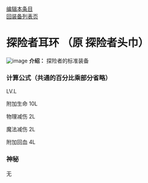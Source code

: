 [编辑本条目](https://github.com/GuguTown/Wiki/edit/main/equip/探险者耳环.md)   
[回装备列表页](index.html) 
# 探险者耳环 （原 探险者头巾）
![image](https://user-images.githubusercontent.com/35645329/193942232-7f70c62a-548c-4343-889d-6b7135eca5ed.png) **介绍：** 探险者的标准装备
### 计算公式（共通的百分比乘部分省略）
LV.L   

附加生命 10L

物理减伤 2L

魔法减伤 2L

附加回血 4L      

### 神秘
无
